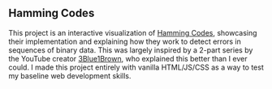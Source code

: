 ## Hamming Codes

This project is an interactive visualization of [Hamming Codes](https://en.wikipedia.org/wiki/Hamming_code), showcasing their implementation and explaining how they work to detect errors in sequences of binary data. This was largely inspired by a 2-part
series by the YouTube creator [3Blue1Brown](https://www.youtube.com/c/3blue1brown), who explained this better than I ever could. I made this project entirely with vanilla HTML/JS/CSS as a way to test my baseline web development skills.
